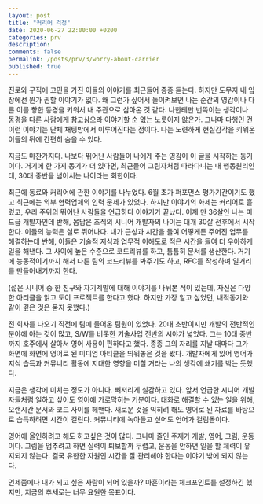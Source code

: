 ```yaml
---
layout: post
title: "커리어 걱정"
date: 2020-06-27 22:00:00 +0200
categories: prv
description: 
comments: false
permalink: /posts/prv/3/worry-about-carrier
published: true
---
```


진로와 구직에 고민을 가진 이들의 이야기를 최근들어 종종 듣는다. 하지만 도무지 내 입장에선 뭔가 권할 이야기가 없다. 왜 그런가 싶어서 돌이켜보면 나는 순간의 영감이나 다른 이를 향한 동경을 키워서 내 주관으로 삼아온 것 같다. 나한테만 번뜩이는 생각이나 동경을 다른 사람에게 참고삼으라 이야기할 순 없는 노릇이지 않은가. 그나마 다행인 건 이런 이야기는 단체 채팅방에서 이루어진다는 점이다. 나는 노련하게 현실감각을 키워온 이들의 뒤에 간편히 숨을 수 있다.

지금도 마찬가지다. 나보다 뛰어난 사람들이 나에게 주는 영감이 이 글을 시작하는 동기이다. 거기에 한 가지 동기가 더 있다면, 최근들어 그림자처럼 따라다니는 내 행동원리인데, 30대 중반을 넘어서는 나이라는 회한이다.

최근에 동료와 커리어에 관한 이야기를 나누었다. 6월 초가 퍼포먼스 평가기간이기도 했고 최근에는 외부 협력업체의 인력 문제가 있었다. 하지만 이야기의 화제는 커리어로 흘렀고, 우리 주위의 뛰어난 사람들을 언급하다 이야기가 끝났다. 이제 만 36살인 나는 미드급 개발자인데 반해, 몸담은 조직의 시니어 개발자의 나이는 대개 30살 전후에서 시작한다. 이들의 능력은 실로 뛰어나다. 내가 근성과 시간을 들여 어떻게든 주어진 업무를 해결하는데 반해, 이들은 기술적 지식과 업무적 이해도로 적은 시간을 들여 더 우아하게 일을 해낸다. 그 사이에 높은 수준으로 코드리뷰를 하고, 틈틈히 문서를 생산한다. 거기에 능동적이기까지 해서 다른 팀의 코드리뷰를 봐주기도 하고, RFC를 작성하며 일거리를 만들어내기까지 한다.

(젊은 시니어 중 한 친구와 자기계발에 대해 이야기를 나눠본 적이 있는데, 자신은 다양한 아티클을 읽고 토이 프로젝트를 한다고 했다. 하지만 가장 알고 싶었던, 내적동기와 같이 깊은 것은 묻지 못했다.)

전 회사를 나오기 직전에 팀에 들어온 팀원이 있었다. 20대 초반이지만 개발의 전반적인 분야에 아는 것이 많고, S/W를 비롯한 기술사업 전반의 시야가 넓었다. 그는 10대 중반까지 호주에서 살아서 영어 사용이 편하다고 했다. 종종 그의 자리를 지날 때마다 그가 화면에 화면에 영어로 된 미디엄 아티클을 띄워놓은 것을 봤다. 개발자에게 있어 영어가 지식 습득과 커뮤니티 활동에 지대한 영향을 미칠 거라는 나의 생각에 쇄기를 박는 듯했다.

지금은 생각에 미치는 정도가 아니다. 뼈저리게 실감하고 있다. 앞서 언급한 시니어 개발자들처럼 일하고 싶어도 영어에 가로막히는 기분이다. 대화로 해결할 수 있는 일을 위해, 오랜시간 문서와 코드 사이를 헤맨다. 새로운 것을 익히려 해도 영어로 된 자료를 바탕으로 습득하려면 시간이 걸린다. 커뮤니티에 녹아들고 싶어도 언어가 걸림돌이다. 

영어에 올인하려고 해도 하고싶은 것이 많다. 그나마 줄인 주제가 개발, 영어, 그림, 운동이다. 그림을 멈추려고 하면 실력이 퇴보할까 두렵고, 운동을 안하면 일을 할 체력이 유지되지 않는다. 결국 유한한 자원인 시간을 잘 관리해야 한다는 이야기 밖에 되지 않는다.

언제쯤에나 내가 되고 싶은 사람이 되어 있을까? 마흔이라는 체크포인트를 설정하긴 했지만, 지금의 추세로는 너무 요원한 목표이다.